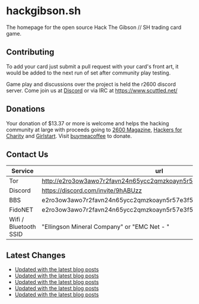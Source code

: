# hackgibson.sh
The homepage for the open source Hack The Gibson // SH trading card game.


## Contributing

To add your card just submit a pull request with your card's front art, it would be added to the next run of set after community play testing.

Game play and discussions over the project is held the r2600 discord server. Come join us at [Discord](https://discord.com/invite/9hABUzz) or via IRC at https://www.scuttled.net/


## Donations

Your donation of $13.37 or more is welcome and helps the hacking community at large with proceeds going to [2600 Magazine](https://2600.com/), [Hackers for Charity](https://hackersforcharity.org) and [Girlstart](https://girlstart.org).  Visit [buymeacoffee](https://www.buymeacoffee.com/hackgibson.sh) to donate.


## Contact Us

Service | url
-|-
Tor | http://e2ro3ow3awo7r2favn24n65ycc2qmzkoayn5r57e3f56nvjwdcgg32ad.onion
Discord | https://discord.com/invite/9hABUzz
BBS | e2ro3ow3awo7r2favn24n65ycc2qmzkoayn5r57e3f56nvjwdcgg32ad.onion:23
FidoNET | e2ro3ow3awo7r2favn24n65ycc2qmzkoayn5r57e3f56nvjwdcgg32ad.onion:24554
Wifi / Bluetooth SSID | "Ellingson Mineral Company" or "EMC Net - <fidonet address>"

## Latest Changes
<!-- BLOG-POST-LIST:START -->
- [Updated with the latest blog posts](https://github.com/DFW2600/hackgibson.sh/commit/beaa724cee2f21fa216144ad073945f6cb123680)
- [Updated with the latest blog posts](https://github.com/DFW2600/hackgibson.sh/commit/400d0eae4b9c1bbdf8fbbde053b7c54c16223925)
- [Updated with the latest blog posts](https://github.com/DFW2600/hackgibson.sh/commit/0152c5abaf9fd241181da1f08aa3a607af3171b3)
- [Updated with the latest blog posts](https://github.com/DFW2600/hackgibson.sh/commit/55dd7f680583e7cb5d28b24a439da53260547168)
- [Updated with the latest blog posts](https://github.com/DFW2600/hackgibson.sh/commit/0daa5f29a8735e1c9b49c3f6d5666c448674d861)
<!-- BLOG-POST-LIST:END -->
